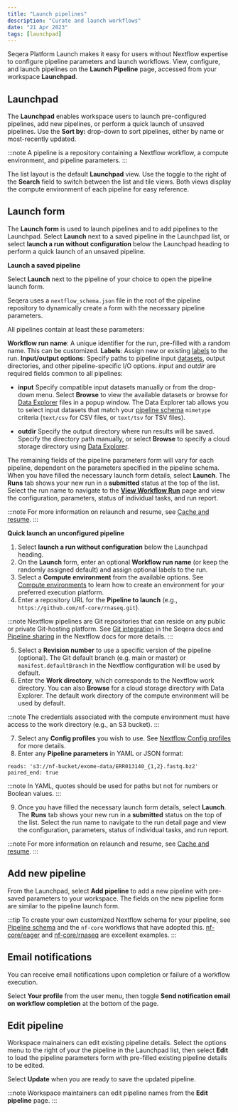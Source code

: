 ```yaml
---
title: "Launch pipelines"
description: "Curate and launch workflows"
date: "21 Apr 2023"
tags: [launchpad]
---
```


Seqera Platform Launch makes it easy for users without Nextflow expertise to configure pipeline parameters and launch workflows. View, configure, and launch pipelines on the **Launch Pipeline** page, accessed from your workspace **Launchpad**.

## Launchpad

The **Launchpad** enables workspace users to launch pre-configured pipelines, add new pipelines, or perform a quick launch of unsaved pipelines. Use the **Sort by:** drop-down to sort pipelines, either by name or most-recently updated.

:::note
A pipeline is a repository containing a Nextflow workflow, a compute environment, and pipeline parameters.
:::

The list layout is the default **Launchpad** view. Use the toggle to the right of the **Search** field to switch between the list and tile views. Both views display the compute environment of each pipeline for easy reference.

## Launch form

The **Launch form** is used to launch pipelines and to add pipelines to the Launchpad. Select **Launch** next to a saved pipeline in the Launchpad list, or select **launch a run without configuration** below the Launchpad heading to perform a quick launch of an unsaved pipeline.

**Launch a saved pipeline**

Select **Launch** next to the pipeline of your choice to open the pipeline launch form.

Seqera uses a `nextflow_schema.json` file in the root of the pipeline repository to dynamically create a form with the necessary pipeline parameters.

All pipelines contain at least these parameters:

**Workflow run name**: A unique identifier for the run, pre-filled with a random name. This can be customized.
**Labels**: Assign new or existing [labels](../labels/overview) to the run.
**Input/output options**: Specify paths to pipeline input [datasets](../data/datasets), output directories, and other pipeline-specific I/O options. _input_ and _outdir_ are required fields common to all pipelines:

- **input**
Specify compatible input datasets manually or from the drop-down menu. Select **Browse** to view the available datasets or browse for [Data Explorer](../data/data-explorer) files in a popup window. The Data Explorer tab allows you to select input datasets that match your [pipeline schema](../pipeline-schema/overview) `mimetype` criteria (`text/csv` for CSV files, or `text/tsv` for TSV files).

- **outdir**
Specify the output directory where run results will be saved. Specify the directory path manually, or select **Browse** to specify a cloud storage directory using [Data Explorer](../data/data-explorer).

The remaining fields of the pipeline parameters form will vary for each pipeline, dependent on the parameters specified in the pipeline schema. When you have filled the necessary launch form details, select **Launch**. The **Runs** tab shows your new run in a **submitted** status at the top of the list. Select the run name to navigate to the [**View Workflow Run**](../monitoring/run-details) page and view the configuration, parameters, status of individual tasks, and run report.

:::note
For more information on relaunch and resume, see [Cache and resume](./cache-resume).
:::

**Quick launch an unconfigured pipeline**

1. Select **launch a run without configuration** below the Launchpad heading.
2. On the **Launch** form, enter an optional **Workflow run name** (or keep the randomly assigned default) and assign optional labels to the run.
3. Select a **Compute environment** from the available options. See [Compute environments](../compute-envs/overview) to learn how to create an environment for your preferred execution platform.
4. Enter a repository URL for the **Pipeline to launch** (e.g., `https://github.com/nf-core/rnaseq.git`).

:::note
Nextflow pipelines are Git repositories that can reside on any public or private Git-hosting platform. See [Git integration](../git/overview) in the Seqera docs and [Pipeline sharing](https://www.nextflow.io/docs/latest/sharing.html) in the Nextflow docs for more details.
:::

5. Select a **Revision number** to use a specific version of the pipeline (optional). The Git default branch (e.g. main or master) or `manifest.defaultBranch` in the Nextflow configuration will be used by default.
6. Enter the **Work directory**, which corresponds to the Nextflow work directory. You can also **Browse** for a cloud storage directory with Data Explorer. The default work directory of the compute environment will be used by default.

:::note
The credentials associated with the compute environment must have access to the work directory (e.g., an S3 bucket).
:::

7. Select any **Config profiles** you wish to use. See [Nextflow Config profiles](https://www.nextflow.io/docs/latest/config.html#config-profiles) for more details.
8. Enter any **Pipeline parameters** in YAML or JSON format:

```
reads: 's3://nf-bucket/exome-data/ERR013140_{1,2}.fastq.bz2'
paired_end: true
```

:::note
In YAML, quotes should be used for paths but not for numbers or Boolean values.
:::

9. Once you have filled the necessary launch form details, select **Launch**. The **Runs** tab shows your new run in a **submitted** status on the top of the list. Select the run name to navigate to the run detail page and view the configuration, parameters, status of individual tasks, and run report.

:::note
For more information on relaunch and resume, see [Cache and resume](./cache-resume).
:::

## Add new pipeline

From the Launchpad, select **Add pipeline** to add a new pipeline with pre-saved parameters to your workspace. The fields on the new pipeline form are similar to the pipeline launch form.

:::tip
To create your own customized Nextflow schema for your pipeline, see [Pipeline schema](../pipeline-schema/overview) and the `nf-core` workflows that have adopted this. [nf-core/eager](https://github.com/nf-core/eager/blob/2.3.3/nextflow_schema.json) and [nf-core/rnaseq](https://github.com/nf-core/rnaseq/blob/3.0/nextflow_schema.json) are excellent examples.
:::

## Email notifications

You can receive email notifications upon completion or failure of a workflow execution.

Select **Your profile** from the user menu, then toggle **Send notification email on workflow completion** at the bottom of the page.

## Edit pipeline

Workspace mainainers can edit existing pipeline details. Select the options menu to the right of your the pipeline in the Launchpad list, then select **Edit** to load the pipeline parameters form with pre-filled existing pipeline details to be edited.

Select **Update** when you are ready to save the updated pipeline.

:::note
Workspace maintainers can edit pipeline names from the **Edit pipeline** page.
:::
